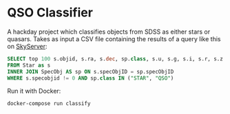# QSO Classifier

A hackday project which classifies objects from SDSS as either stars or quasars.
Takes as input a CSV file containing the results of a query like this on
[SkyServer](http://skyserver.sdss.org):

```sql
SELECT top 100 s.objid, s.ra, s.dec, sp.class, s.u, s.g, s.i, s.r, s.z
FROM Star as s
INNER JOIN SpecObj AS sp ON s.specObjID = sp.specObjID
WHERE s.specobjid != 0 AND sp.class IN ("STAR", "QSO")
```

Run it with Docker:

```
docker-compose run classify
```
